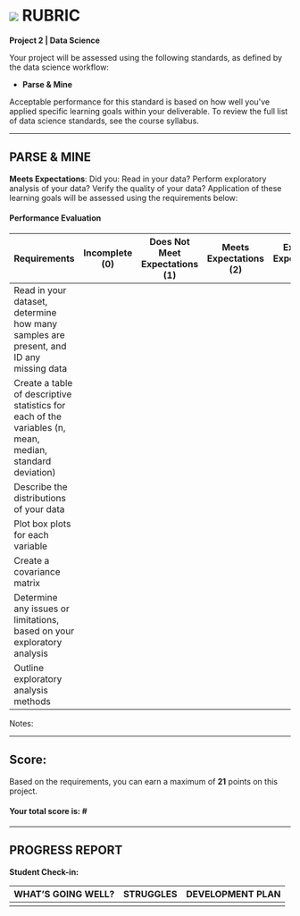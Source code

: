 # ![](https://ga-dash.s3.amazonaws.com/production/assets/logo-9f88ae6c9c3871690e33280fcf557f33.png) RUBRIC
**Project 2 | Data Science** 	 						

Your project will be assessed using the following standards, as defined by the data science workflow:

- **Parse & Mine**

Acceptable performance for this standard is based on how well you've applied specific learning goals within your deliverable. To review the full list of data science standards, see the course syllabus.

---

## PARSE & MINE
**Meets Expectations**: Did you: Read in your data? Perform exploratory analysis of your data? Verify the quality of your data? Application of these learning goals will be assessed using the requirements below:

#### Performance Evaluation

| Requirements | Incomplete (0) | Does Not Meet Expectations (1) | Meets Expectations (2) | Exceeds Expectations (3) |
|---|---|---|---|---|
| Read in your dataset, determine how many samples are present, and ID any missing data | | | | |
| Create a table of descriptive statistics for each of the variables (n, mean, median, standard deviation) | | | | |
| Describe the distributions of your data | | | | |
| Plot box plots for each variable | | | | |
| Create a covariance matrix | | | | |
| Determine any issues or limitations, based on your exploratory analysis | | | | |
| Outline exploratory analysis methods | | | | |

Notes:


---

## Score:
Based on the requirements, you can earn a maximum of  **21**  points on this project. 

#### Your total score is: **#**


---

## PROGRESS REPORT
**Student Check-in:**

|WHAT’S GOING WELL?|STRUGGLES|DEVELOPMENT PLAN|
|---|---|---|
| | | |

